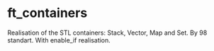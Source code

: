 # ft_containers

Realisation of the STL containers: Stack, Vector, Map and Set. By 98 standart. With enable_if realisation.